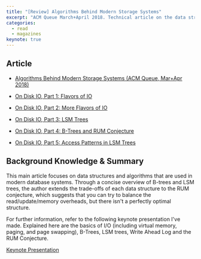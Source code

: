 ```yaml
---
title: "[Review] Algorithms Behind Modern Storage Systems"
excerpt: "ACM Queue March+April 2018. Technical article on the data structures and algorithms used in modern storage systems."
categories:
  - read
  - magazines
keynote: true
---
```

## Article
- [Algorithms Behind Modern Storage Systems (ACM Queue, Mar+Apr 2018)](https://dl.acm.org/citation.cfm?id=3220266)

- [On Disk IO, Part 1: Flavors of IO](https://medium.com/databasss/on-disk-io-part-1-flavours-of-io-8e1ace1de017)
- [On Disk IO, Part 2: More Flavors of IO](https://medium.com/databasss/on-disk-io-part-2-more-flavours-of-io-c945db3edb13)
- [On Disk IO, Part 3: LSM Trees](https://medium.com/databasss/on-disk-io-part-3-lsm-trees-8b2da218496f)
- [On Disk IO, Part 4: B-Trees and RUM Conjecture](https://medium.com/databasss/on-disk-storage-part-4-b-trees-30791060741)
- [On Disk IO, Part 5: Access Patterns in LSM Trees](https://medium.com/databasss/on-disk-io-access-patterns-in-lsm-trees-2ba8dffc05f9)

## Background Knowledge & Summary
This main article focuses on data structures and algorithms that are used in modern database systems. Through a concise overview of B-trees and LSM trees, the author extends the trade-offs of each data structure to the RUM conjecture, which suggests that you can try to balance the read/update/memory overheads, but there isn't a perfectly optimal structure.

For further information, refer to the following keynote presentation I've made. Explained here are the basics of I/O (including virtual memory, paging, and page swapping), B-Trees, LSM trees, Write Ahead Log and the RUM Conjecture.

<a class="embedly-card" data-card-controls="0" href="https://www.icloud.com/keynote/0dqsZt83Icufku4HPiRwe8dbQ">Keynote Presentation</a>
